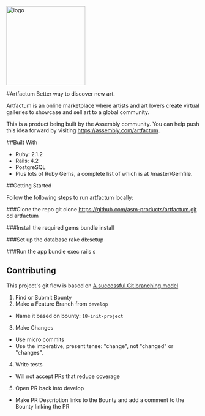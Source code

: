 <a href="https://assembly.com/artfactum/"><img src="https://d1015h9unskp4y.cloudfront.net/attachments/e9e8d810-f5de-4467-be8e-81569dba9ee8/af_logo_cuadrado_plus.png" alt="logo" height="206px" width="206px"></a>

#Artfactum
Better way to discover new art.

Artfactum is an online marketplace where artists and art lovers create virtual galleries to showcase and sell art to a global community.

This is a product being built by the Assembly community. You can help push this idea forward by visiting https://assembly.com/artfactum.


##Built With

- Ruby: 2.1.2
- Rails: 4.2
- PostgreSQL
- Plus lots of Ruby Gems, a complete list of which is at /master/Gemfile.

##Getting Started

Follow the following steps to run artfactum locally:

###Clone the repo
      git clone https://github.com/asm-products/artfactum.git
      cd artfactum

###Install the required gems 
      bundle install

###Set up the database 
      rake db:setup

###Run the app 
      bundle exec rails s

## Contributing
This project's git flow is based on [A successful Git branching model](http://nvie.com/posts/a-successful-git-branching-model/)

1. Find or Submit Bounty
2. Make a Feature Branch from `develop`
  - Name it based on bounty: `18-init-project`
3. Make Changes
  - Use micro commits
  - Use the imperative, present tense: "change", not "changed" or "changes".
4. Write tests
  - Will not accept PRs that reduce coverage
5. Open PR back into develop
  - Make PR Description links to the Bounty and add a comment to the Bounty linking the PR
